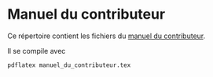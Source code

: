 # Manuel du contributeur

Ce répertoire contient les fichiers du [manuel du contributeur](http://laurent.claessens-donadello.eu/pdf/manuel_du_contributeur.pdf).

Il se compile avec
```bash
pdflatex manuel_du_contributeur.tex
```
